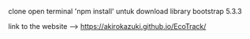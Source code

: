 clone
open terminal
'npm install'
untuk download library bootstrap 5.3.3

link to the website --> https://akirokazuki.github.io/EcoTrack/
